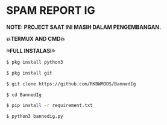 # SPAM REPORT IG
**NOTE: PROJECT SAAT INI MASIH DALAM PENGEMBANGAN.**

**💥TERMUX AND CMD💥**

**💦FULL INSTALASI💦**

```bash
$ pkg install python3

$ pkg install git

$ git clone https://github.com/RKBWMODS/BannedIg

$ cd BannedIg

$ pip install -r requirement.txt

$ python3 bannedig.py
```
